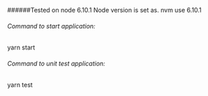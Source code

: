 ######Tested on node 6.10.1 Node version is set as.
nvm use 6.10.1

###### Command to start application:
yarn start

###### Command to unit test application:
yarn test